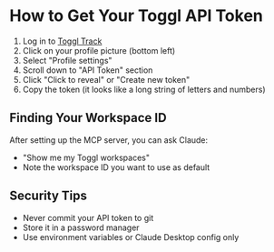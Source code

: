 # How to Get Your Toggl API Token

1. Log in to [Toggl Track](https://track.toggl.com)
2. Click on your profile picture (bottom left)
3. Select "Profile settings"
4. Scroll down to "API Token" section
5. Click "Click to reveal" or "Create new token"
6. Copy the token (it looks like a long string of letters and numbers)

## Finding Your Workspace ID

After setting up the MCP server, you can ask Claude:
- "Show me my Toggl workspaces"
- Note the workspace ID you want to use as default

## Security Tips

- Never commit your API token to git
- Store it in a password manager
- Use environment variables or Claude Desktop config only

